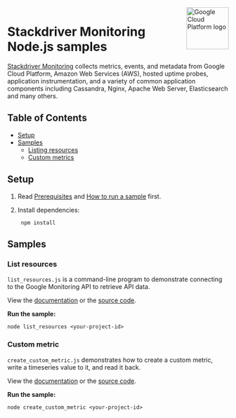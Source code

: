 <img src="https://avatars2.githubusercontent.com/u/2810941?v=3&s=96" alt="Google Cloud Platform logo" title="Google Cloud Platform" align="right" height="96" width="96"/>

# Stackdriver Monitoring Node.js samples

[Stackdriver Monitoring][monitoring_docs] collects metrics, events, and metadata
from Google Cloud Platform, Amazon Web Services (AWS), hosted uptime probes,
application instrumentation, and a variety of common application components
including Cassandra, Nginx, Apache Web Server, Elasticsearch and many others.

[monitoring_docs]: https://cloud.google.com/monitoring/docs/

## Table of Contents

* [Setup](#setup)
* [Samples](#samples)
  * [Listing resources](#listing-resources)
  * [Custom metrics](#custom-metrics)

## Setup

1. Read [Prerequisites][prereq] and [How to run a sample][run] first.
1. Install dependencies:

        npm install

[prereq]: ../README.md#prerequisities
[run]: ../README.md#how-to-run-a-sample

## Samples

### List resources

`list_resources.js` is a command-line program to demonstrate connecting to the Google
Monitoring API to retrieve API data.

View the [documentation][list_docs] or the [source code][list_code].

__Run the sample:__

    node list_resources <your-project-id>

[list_docs]: https://cloud.google.com/monitoring/demos/#hello-world
[list_code]: list_resources.js

### Custom metric

`create_custom_metric.js` demonstrates how to create a custom metric, write a timeseries value to it,
and read it back.

View the [documentation][custom_docs] or the [source code][custom_code].

__Run the sample:__

    node create_custom_metric <your-project-id>

[custom_docs]: https://cloud.google.com/monitoring/demos/#custom_metrics
[custom_code]: create_custom_metric.js
